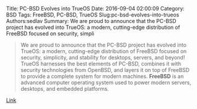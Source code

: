 Title: PC-BSD Evolves into TrueOS
Date: 2016-09-04 02:00:09
Category: BSD
Tags: FreeBSD, PC-BSD, TrueOS
Slug:pc-bsd-evolves-into-trueos
Authors:sedlav
Summary: We are proud to announce that the PC-BSD project has evolved into TrueOS: a modern, cutting-edge distribution of FreeBSD focused on security, simpli

> We are proud to announce that the PC-BSD project has evolved into TrueOS: a modern, cutting-edge distribution of FreeBSD focused on security, simplicity, and stability for desktops, servers, and beyond! TrueOS harnesses the best elements of PC-BSD, combines it with security technologies from OpenBSD, and layers it on top of FreeBSD to provide a complete system for modern machines.
**FreeBSD** is an advanced computer operating system used to power modern servers, desktops, and embedded platforms.

[Link](https://www.trueos.org/2016/09/01/pc-bsd-evolves-into-trueos/)
